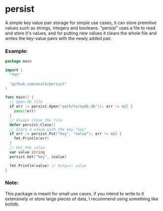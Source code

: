 # persist
A simple key value pair storage for simple use cases, it can
store premitive values such as strings, integers and booleans.
"persist" uses a file to read and store it's values, and for putting new
values it clears the whole file and writes the key-value pairs with the
newly added pair.

### Example:

```go
package main

import (
  "fmt"
  
  "github.com/msal4/persist"
)

func main() {
  // Open db file
  if err := persist.Open("path/to/mydb.db")); err != nil {
    panic(err)
  }
  // Always close the file
  defer persist.Close()
  // Store a value with the key "key"
  if err := persist.Put("key", "value"); err != nil {
    fmt.Println(err)
  }
  // Get the value
  var value string
  persist.Get("key", &value)

  fmt.Println(value) // Output: value
}

```

### Note:
This package is meant for small use cases, if you intend to write to it extensively or store large pieces of data, I recommend using something like boltdb.
